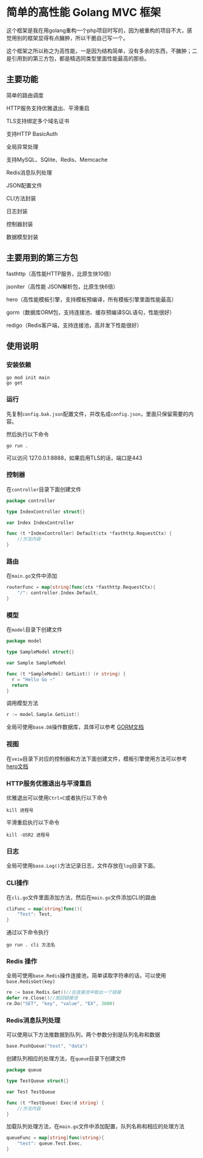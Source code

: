 # 简单的高性能 Golang MVC 框架

这个框架是我在用golang重构一个php项目时写的，因为被重构的项目不大，感觉用别的框架显得有点臃肿，所以干脆自己写一个。

这个框架之所以称之为高性能，一是因为结构简单，没有多余的东西，不臃肿；二是引用到的第三方包，都是精选同类型里面性能最高的那些。

## 主要功能

简单的路由调度

HTTP服务支持优雅退出、平滑重启

TLS支持绑定多个域名证书

支持HTTP BasicAuth

全局异常处理

支持MySQL、SQlite、Redis、Memcache

Redis消息队列处理

JSON配置文件

CLI方法封装

日志封装

控制器封装

数据模型封装

## 主要用到的第三方包

fasthttp（高性能HTTP服务，比原生快10倍）

jsoniter（高性能 JSON解析包，比原生快6倍）

hero（高性能模板引擎，支持模板预编译，所有模板引擎里面性能最高）

gorm（数据库ORM包，支持连接池、缓存预编译SQL语句，性能很好）

redigo（Redis客户端，支持连接池，高并发下性能很好）

## 使用说明

### 安装依赖
```
go mod init main
go get
```

### 运行

先复制`config.bak.json`配置文件，并改名成`config.json`，里面只保留需要的内容。

然后执行以下命令

```
go run .
```

可以访问 127.0.0.1:8888，如果启用TLS的话，端口是443

### 控制器

在`controller`目录下面创建文件

```go
package controller

type IndexController struct{}

var Index IndexController

func (t *IndexController) Default(ctx *fasthttp.RequestCtx) {
	//方法内容
}
```

### 路由

在`main.go`文件中添加

```go
routerFunc = map[string]func(ctx *fasthttp.RequestCtx){
	"/": controller.Index.Default,
}
```

### 模型

在`model`目录下创建文件

```go
package model

type SampleModel struct{}

var Sample SampleModel

func (t *SampleModel) GetList() (r string) {
  r = "Hello Go ~"
  return
}
```

调用模型方法

```go
r := model.Sample.GetList()
```

全局可使用`base.DB`操作数据库，具体可以参考 [GORM文档](https://gorm.io/zh_CN/docs/)

### 视图

在`veiw`目录下对应的控制器和方法下面创建文件，模板引擎使用方法可以参考 [hero文档](https://github.com/shiyanhui/hero/blob/master/README_CN.md)

### HTTP服务优雅退出与平滑重启

优雅退出可以使用`Ctrl+C`或者执行以下命令

```
kill 进程号
```

平滑重启执行以下命令

```
kill -USR2 进程号
```

### 日志

全局可使用`base.Log()`方法记录日志，文件存放在`log`目录下面。

### CLI操作

在`cli.go`文件里面添加方法，然后在`main.go`文件添加CLI的路由

```go
cliFunc = map[string]func(){
	"Test": Test,
}
```

通过以下命令执行

```
go run . cli 方法名
```

### Redis 操作

全局可使用`base.Redis`操作连接池，简单读取字符串的话，可以使用`base.RedisGet(key)`

```go
re := base.Redis.Get()//在连接池中取出一个链接
defer re.Close()//放回链接池
re.Do("SET", "key", "value", "EX", 3600)
```

### Redis消息队列处理

可以使用以下方法推数据到队列，两个参数分别是队列名称和数据

```go
base.PushQueue("test", "data")
```

创建队列相应的处理方法，在`queue`目录下创建文件

```go
package queue

type TestQueue struct{}

var Test TestQueue

func (t *TestQueue) Exec(d string) {
	//方法内容
}
```

加载队列处理方法，在`main.go`文件中添加配置，队列名称和相应的处理方法

```go
queueFunc = map[string]func(string){
	"test": queue.Test.Exec,
}
```

